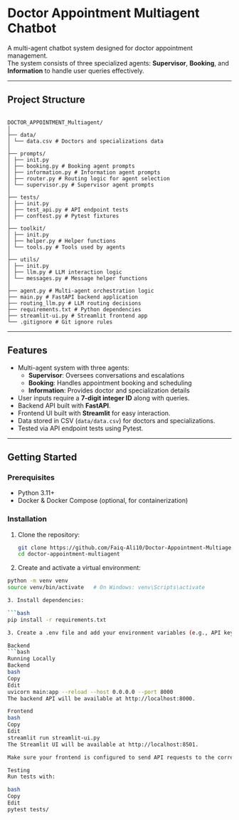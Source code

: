 # Doctor Appointment Multiagent Chatbot

A multi-agent chatbot system designed for doctor appointment management.  
The system consists of three specialized agents: **Supervisor**, **Booking**, and **Information** to handle user queries effectively.

---

## Project Structure

```

DOCTOR_APPOINTMENT_Multiagent/
│
├── data/
│ └── data.csv # Doctors and specializations data
│
├── prompts/
│ ├── init.py
│ ├── booking.py # Booking agent prompts
│ ├── information.py # Information agent prompts
│ ├── router.py # Routing logic for agent selection
│ └── supervisor.py # Supervisor agent prompts
│
├── tests/
│ ├── init.py
│ ├── test_api.py # API endpoint tests
│ ├── conftest.py # Pytest fixtures
│
├── toolkit/
│ ├── init.py
│ ├── helper.py # Helper functions
│ └── tools.py # Tools used by agents
│
├── utils/
│ ├── init.py
│ ├── llm.py # LLM interaction logic
│ └── messages.py # Message helper functions
│
├── agent.py # Multi-agent orchestration logic
├── main.py # FastAPI backend application
├── routing_llm.py # LLM routing decisions
├── requirements.txt # Python dependencies
├── streamlit-ui.py # Streamlit frontend app
└── .gitignore # Git ignore rules

```

---

## Features

- Multi-agent system with three agents:
  - **Supervisor**: Oversees conversations and escalations
  - **Booking**: Handles appointment booking and scheduling
  - **Information**: Provides doctor and specialization details
- User inputs require a **7-digit integer ID** along with queries.
- Backend API built with **FastAPI**.
- Frontend UI built with **Streamlit** for easy interaction.
- Data stored in CSV (`data/data.csv`) for doctors and specializations.
- Tested via API endpoint tests using Pytest.

---

## Getting Started

### Prerequisites

- Python 3.11+
- Docker & Docker Compose (optional, for containerization)

### Installation

1. Clone the repository:

   ```bash
   git clone https://github.com/Faiq-Ali10/Doctor-Appointment-Multiagent-Chatbot
   cd doctor-appointment-multiagent

2. Create and activate a virtual environment:

```bash
python -m venv venv
source venv/bin/activate   # On Windows: venv\Scripts\activate

3. Install dependencies:

```bash
pip install -r requirements.txt

3. Create a .env file and add your environment variables (e.g., API keys).

Backend
```bash
Running Locally
Backend
bash
Copy
Edit
uvicorn main:app --reload --host 0.0.0.0 --port 8000
The backend API will be available at http://localhost:8000.

Frontend
bash
Copy
Edit
streamlit run streamlit-ui.py
The Streamlit UI will be available at http://localhost:8501.

Make sure your frontend is configured to send API requests to the correct backend URL.

Testing
Run tests with:

bash
Copy
Edit
pytest tests/
